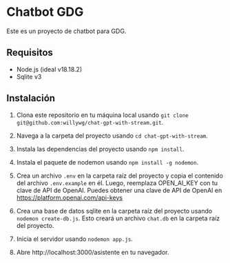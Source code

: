 # Chatbot GDG

Este es un proyecto de chatbot para GDG.

## Requisitos

- Node.js (ideal v18.18.2)
- Sqlite v3


## Instalación

1. Clona este repositorio en tu máquina local usando `git clone git@github.com:willywg/chat-gpt-with-stream.git`.

2. Navega a la carpeta del proyecto usando `cd chat-gpt-with-stream`.

3. Instala las dependencias del proyecto usando `npm install`.

4. Instala el paquete de nodemon usando `npm install -g nodemon`.

5. Crea un archivo `.env` en la carpeta raíz del proyecto y copia el contenido del archivo `.env.example` en él. Luego, reemplaza OPEN_AI_KEY con tu clave de API de OpenAI. Puedes obtener una clave de API de OpenAI en https://platform.openai.com/api-keys

6. Crea una base de datos sqlite en la carpeta raíz del proyecto usando `nodemon create-db.js`. Esto creará un archivo `chat.db` en la carpeta raíz del proyecto.

7. Inicia el servidor usando `nodemon app.js`.

8. Abre http://localhost:3000/asistente en tu navegador.